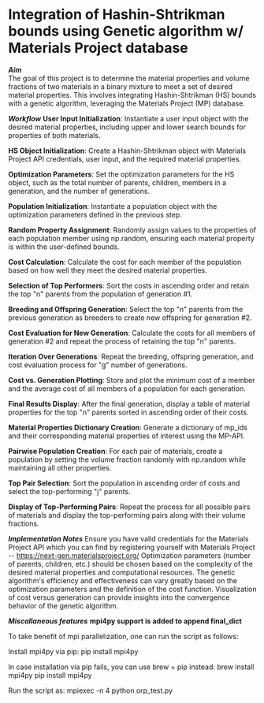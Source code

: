 # Integration of Hashin-Shtrikman bounds using Genetic algorithm w/ Materials Project database

***Aim***  
The goal of this project is to determine the material properties and volume fractions of two materials in a binary mixture to meet a set of desired material properties. This involves integrating Hashin-Shtrikman (HS) bounds with a genetic algorithm, leveraging the Materials Project (MP) database.

***Workflow***
**User Input Initialization**: Instantiate a user input object with the desired material properties, including upper and lower search bounds for properties of both materials.

**HS Object Initialization**: Create a Hashin-Shtrikman object with Materials Project API credentials, user input, and the required material properties.

**Optimization Parameters**: Set the optimization parameters for the HS object, such as the total number of parents, children, members in a generation, and the number of generations.

**Population Initialization**: Instantiate a population object with the optimization parameters defined in the previous step.

**Random Property Assignment**: Randomly assign values to the properties of each population member using np.random, ensuring each material property is within the user-defined bounds.

**Cost Calculation**: Calculate the cost for each member of the population based on how well they meet the desired material properties.

**Selection of Top Performers**: Sort the costs in ascending order and retain the top "n" parents from the population of generation #1.

**Breeding and Offspring Generation**: Select the top "n" parents from the previous generation as breeders to create new offspring for generation #2.

**Cost Evaluation for New Generation**: Calculate the costs for all members of generation #2 and repeat the process of retaining the top "n" parents.

**Iteration Over Generations**: Repeat the breeding, offspring generation, and cost evaluation process for "g" number of generations.

**Cost vs. Generation Plotting**: Store and plot the minimum cost of a member and the average cost of all members of a population for each generation.

**Final Results Display**: After the final generation, display a table of material properties for the top "n" parents sorted in ascending order of their costs.

**Material Properties Dictionary Creation**: Generate a dictionary of mp_ids and their corresponding material properties of interest using the MP-API.

**Pairwise Population Creation**: For each pair of materials, create a population by setting the volume fraction randomly with np.random while maintaining all other properties.

**Top Pair Selection**: Sort the population in ascending order of costs and select the top-performing "j" parents.

**Display of Top-Performing Pairs**: Repeat the process for all possible pairs of materials and display the top-performing pairs along with their volume fractions.

***Implementation Notes***
Ensure you have valid credentials for the Materials Project API which you can find by registering yourself with Materials Project -- https://next-gen.materialsproject.org/
Optimization parameters (number of parents, children, etc.) should be chosen based on the complexity of the desired material properties and computational resources.
The genetic algorithm's efficiency and effectiveness can vary greatly based on the optimization parameters and the definition of the cost function.
Visualization of cost versus generation can provide insights into the convergence behavior of the genetic algorithm.


***Miscallaneous features***
**mpi4py support is added to append final_dict**

To take benefit of mpi parallelization, one can run the script as follows:

Install mpi4py via pip:
pip install mpi4py

In case installation via pip fails, you can use brew + pip instead:
brew install mpi4py
pip install mpi4py

Run the script as:
mpiexec -n 4 python orp_test.py
